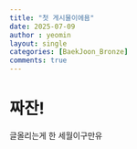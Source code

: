 ```yaml
---
title: "첫 게시물이에욤"
date: 2025-07-09
author : yeomin
layout: single
categories: [BaekJoon_Bronze]
comments: true
---
```


# 짜잔!
글올리는게 한 세월이구만유
